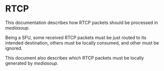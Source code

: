 # RTCP

This documentation describes how RTCP packets should be processed in *mediasoup*.

Being a SFU, some received RTCP packets must be just routed to its intended destination, others must be locally consumed, and other must be ignored.

This document also describes which RTCP packets must be locally generated by *mediasoup*.
